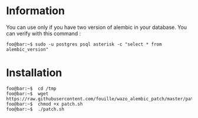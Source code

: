 # Information

You can use only if you have two version of alembic in your database. 
You can verify with this command : 
```console
foo@bar:~$ sudo -u postgres psql asterisk -c "select * from alembic_version"
``` 

# Installation

```console
foo@bar:~$  cd /tmp
foo@bar:~$  wget https://raw.githubusercontent.com/fouille/wazo_alembic_patch/master/patch.sh
foo@bar:~$  chmod +x patch.sh
foo@bar:~$  ./patch.sh
``` 
